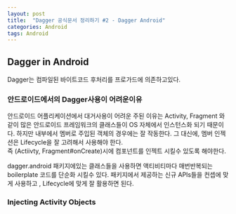 ```yaml
---
layout: post
title:  "Dagger 공식문서 정리하기 #2 - Dagger Android"
categories: Android
tags: Android
---
```

## Dagger in Android

Dagger는 컴파일된 바이트코드 후처리를 프로가드에 의존하고있다.

### 안드로이드에서의 Dagger사용이 어려운이유

안드로이드 어플리케이션에서 대거사용이 어려운 주된 이유는 Activity, Fragment 와 같이 많은 안드로이드 프레임워크의 클래스들이 OS 자체에서 인스턴스화 되기 때문이다.
하지만 내부에서 멤버로 주입된 객체의 경우에는 잘 작동한다. 그 대신에, 멤버 인젝션은 Lifecycle을 잘 고려해서 사용해야 한다.  
즉 (Actiivty, Fragment#onCreate)시에 컴포넌트를 인젝트 시킬수 있도록 해야한다.

dagger.android 패키지에있는 클래스들을 사용하면 액티비티마다 매번반복되는 boilerplate 코드를 단순화 시킬수 있다. 패키지에서 제공하는 신규 APIs들을 컨셉에 맞게 사용하고 , Lifecycle에 맞게 잘 활용하면 된다.

### Injecting Activity Objects

